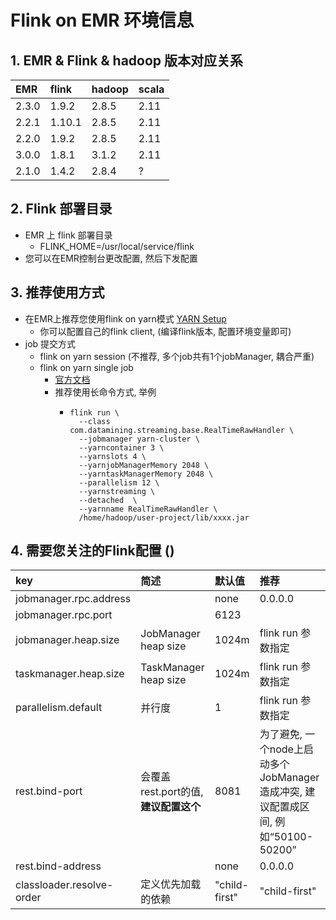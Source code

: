 # Flink on EMR 环境信息
## 1. EMR & Flink & hadoop 版本对应关系

| EMR | flink | hadoop | scala |
| :--- | :--- | :--- | :--- |
| 2.3.0 | 1.9.2 | 2.8.5 | 2.11 |
| 2.2.1 | 1.10.1| 2.8.5 | 2.11 |
| 2.2.0 | 1.9.2 | 2.8.5 | 2.11 |
| 3.0.0 | 1.8.1 | 3.1.2 | 2.11 |
| 2.1.0 | 1.4.2 | 2.8.4 | ? |

## 2. Flink 部署目录
- EMR 上 flink 部署目录
    - FLINK_HOME=/usr/local/service/flink
- 您可以在EMR控制台更改配置, 然后下发配置
## 3. 推荐使用方式
- 在EMR上推荐您使用flink on yarn模式 [YARN Setup](https://ci.apache.org/projects/flink/flink-docs-release-1.10/ops/deployment/yarn_setup.html)
    - 你可以配置自己的flink client, (编译flink版本, 配置环境变量即可)
- job 提交方式
    - flink on yarn session (不推荐, 多个job共有1个jobManager, 耦合严重)
    - flink on yarn single job
        - [官方文档](https://ci.apache.org/projects/flink/flink-docs-release-1.10/ops/deployment/yarn_setup.html#run-a-single-flink-job-on-yarn)
        - 推荐使用长命令方式, 举例
            - ```shell script
              flink run \
                --class com.datamining.streaming.base.RealTimeRawHandler \
                --jobmanager yarn-cluster \
                --yarncontainer 3 \
                --yarnslots 4 \
                --yarnjobManagerMemory 2048 \
                --yarntaskManagerMemory 2048 \
                --parallelism 12 \
                --yarnstreaming \
                --detached  \
                --yarnname RealTimeRawHandler \
                /home/hadoop/user-project/lib/xxxx.jar
              ```
## 4. 需要您关注的Flink配置 ()
| key | 简述 | 默认值 | 推荐 |
| :--- | :--- | :--- | :--- |
| jobmanager.rpc.address |  | none | 0.0.0.0 |
| jobmanager.rpc.port |  | 6123 |  |
| jobmanager.heap.size | JobManager heap size | 1024m | flink run 参数指定 |
| taskmanager.heap.size | TaskManager heap size | 1024m | flink run 参数指定 |
| parallelism.default | 并行度 | 1 | flink run 参数指定 |
| rest.bind-port | 会覆盖 rest.port的值, **建议配置这个** | 8081 | 为了避免, 一个node上启动多个JobManager造成冲突, 建议配置成区间, 例如“50100-50200”|
| rest.bind-address |  | none | 0.0.0.0 |
| classloader.resolve-order | 定义优先加载的依赖 | "child-first" | "child-first" |

